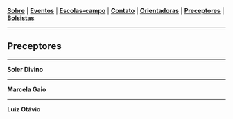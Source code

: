 <link href="./style.css" rel="stylesheet">
<meta charset="UTF-8">

[**Sobre**](./#sobre) | [**Eventos**](./#eventos) | [**Escolas-campo**](./#escolas-campo) | [**Contato**](./#contato) | [**Orientadoras**](./orientadoras) | [**Preceptores**](./preceptores) | [**Bolsistas**](./bolsistas)

____

## Preceptores

____

**Soler Divino**

_____

**Marcela Gaio**

____
**Luiz Otávio**
